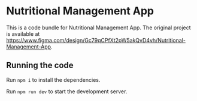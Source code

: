 
  # Nutritional Management App

  This is a code bundle for Nutritional Management App. The original project is available at https://www.figma.com/design/Gc79qCPfXt2pW5akQvD4vh/Nutritional-Management-App.

  ## Running the code

  Run `npm i` to install the dependencies.

  Run `npm run dev` to start the development server.
  